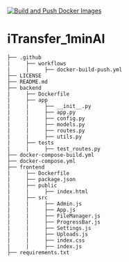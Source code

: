 [![Build and Push Docker Images](https://github.com/tiritibambix/iTransfer/actions/workflows/docker-build-push.yml/badge.svg)](https://github.com/tiritibambix/iTransfer_1minAI/actions/workflows/docker-build-push.yml)

# iTransfer_1minAI
```
├── .github
|     ├── workflows
|     |     ├── docker-build-push.yml
├── LICENSE
├── README.md
├── backend
|     ├── Dockerfile
|     ├── app
|     |     ├── __init__.py
|     |     ├── app.py
|     |     ├── config.py
|     |     ├── models.py
|     |     ├── routes.py
|     |     ├── utils.py
|     ├── tests
|     |     ├── test_routes.py
├── docker-compose-build.yml
├── docker-compose.yml
├── frontend
|     ├── Dockerfile
|     ├── package.json
|     ├── public
|     |     ├── index.html
|     ├── src
|     |     ├── Admin.js
|     |     ├── App.js
|     |     ├── FileManager.js
|     |     ├── ProgressBar.js
|     |     ├── Settings.js
|     |     ├── Uploads.js
|     |     ├── index.css
|     |     ├── index.js
├── requirements.txt
```
